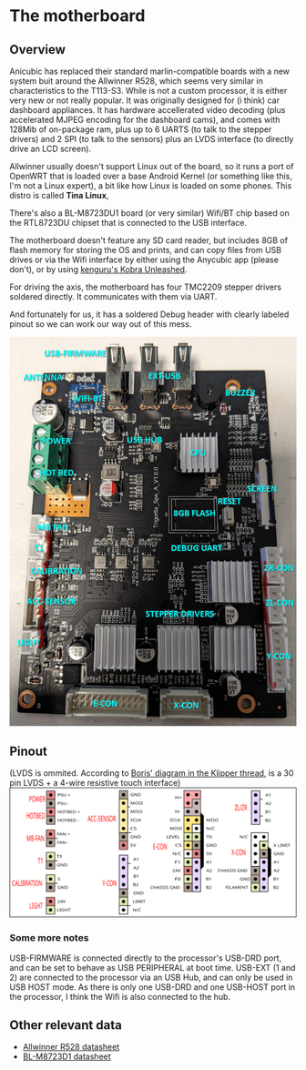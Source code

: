 # The motherboard

## Overview
Anicubic has replaced their standard marlin-compatible boards with a new system buit around the Allwinner R528, which seems very similar in characteristics to the T113-S3. While is not a custom processor, it is either very new or not really popular. It was originally designed for (i think) car dashboard appliances. It has hardware accellerated video decoding (plus accelerated MJPEG encoding for the dashboard cams), and comes with 128Mib of on-package ram, plus up to 6 UARTS (to talk to the stepper drivers) and 2 SPI (to talk to the sensors) plus an LVDS interface (to directly drive an LCD screen).

Allwinner usually doesn't support Linux out of the board, so it runs a port of OpenWRT that is loaded over a base Android Kernel (or something like this, I'm not a Linux expert), a bit like how Linux is loaded on some phones. This distro is called **Tina Linux**,

There's also a BL-M8723DU1 board (or very similar) Wifi/BT chip based on the RTL8723DU chipset that is connected to the USB interface.

The motherboard doesn't feature any SD card reader, but includes 8GB of flash memory for storing the OS and prints, and can copy files from USB drives or via the Wifi interface by either using the Anycubic app (please don't), or by using [kenguru's Kobra Unleashed](https://github.com/anjomro/kobra-unleashed).

For driving the axis, the motherboard has four TMC2209 stepper drivers soldered directly. It communicates with them via UART.

And fortunately for us, it has a soldered Debug header with clearly labeled pinout so we can work our way out of this mess.

![Photo of the motherboard, with some of the components labeled](./motherboard-reference.png)

## Pinout
(LVDS is ommited. According to [Boris' diagram in the Klipper thread](./boris-assumed-internal-architecture.png), is a 30 pin LVDS + a 4-wire resistive touch interface)
![Pinout of the motherboard](motherboard-pinout.svg)

### Some more notes
USB-FIRMWARE is connected directly to the processor's USB-DRD port, and can be set to behave as USB PERIPHERAL at boot time.
USB-EXT (1 and 2) are connected to the processor via an USB Hub, and can only be used in USB HOST mode. As there is only one USB-DRD and one USB-HOST port in the processor, I think the Wifi is also connected to the hub.

## Other relevant data
* [Allwinner R528 datasheet](r528_user_manual_v1.3.pdf)
* [BL-M8723D1 datasheet](BL-M8723DU1-datasheet.pdf)
